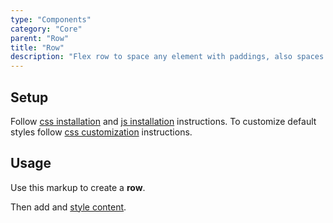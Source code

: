 ```yaml
---
type: "Components"
category: "Core"
parent: "Row"
title: "Row"
description: "Flex row to space any element with paddings, also spaces vertically."
---
```


## Setup

Follow [css installation](/introduction/getting-started/setup#css-installation) and [js installation](/introduction/getting-started/setup#js-installation) instructions. To customize default styles follow [css customization](/introduction/getting-started/setup#css-customization) instructions.

## Usage

Use this markup to create a **row**.

<script type="text/plain" class="language-markup">
  <div class="row">
    <!-- content -->
  </div>
</script>

Then add and [style content](/components/core/row/content).

<demo>
  <demovanilla src="vanilla/components/core/row/usage">
  </demovanilla>
</demo>
